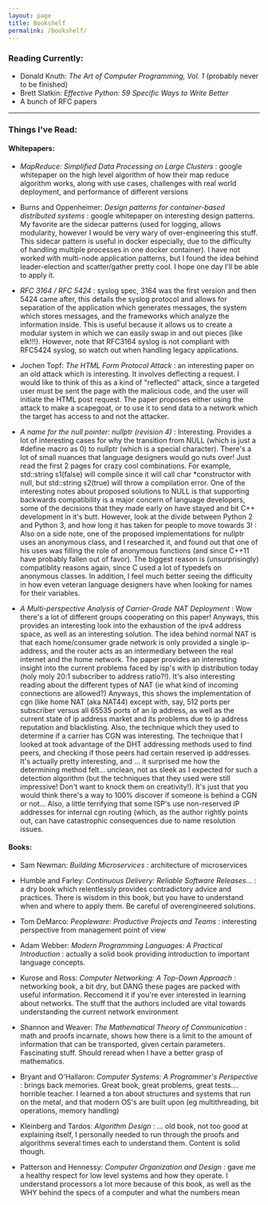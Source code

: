 ```yaml
---
layout: page
title: Bookshelf
permalink: /bookshelf/
---
```


### __Reading Currently:__

- Donald Knuth: _The Art of Computer Programming, Vol. 1_ (probably never to be finished)
- Brett Slatkin: _Effective Python: 59 Specific Ways to Write Better_ 
- A bunch of RFC papers

-----------------------

### __Things I've Read__:


#### Whitepapers:

- _MapReduce: Simplified Data Processing on Large Clusters_
: google whitepaper on the high level algorithm of how their map reduce algorithm works, along with use cases, challenges with real world deployment, and performance of different versions

- Burns and Oppenheimer: _Design patterns for container-based distributed systems_
: google whitepaper on interesting design patterns. My favorite are the sidecar patterns (used for logging, allows modularity, however I would be very wary of over-engineering this stuff. This sidecar pattern is useful in docker especially, due to the difficulty of handling multiple processes in one docker container). I have not worked with multi-node application patterns, but I found the idea behind leader-election and scatter/gather pretty cool. I hope one day I'll be able to apply it.


- _RFC 3164 / RFC 5424_
: syslog spec, 3164 was the first version and then 5424 came after, this details the syslog protocol and allows for separation of the application which generates messages, the system which stores messages, and the frameworks which analyze the information inside. This is useful because it allows us to create a modular system in which we can easily swap in and out pieces (like elk!!!). However, note that RFC3164 syslog is not compliant with RFC5424 syslog, so watch out when handling legacy applications.

- Jochen Topf: _The HTML Form Protocol Attack_
: an interesting paper on an old attack which is interesting. It involves deflecting a request. I would like to think of this as a kind of "reflected" attack, since a targeted user must be sent the page with the malicious code, and the user will initiate the HTML post request. The paper proposes either using the attack to make a scapegoat, or to use it to send data to a network which the target has access to and not the attacker.

- _A name for the null pointer: nullptr (revision 4)_
: Interesting. Provides a lot of interesting cases for why the transition from NULL (which is just a #define macro as 0) to nullptr (which is a special character). There's a lot of small nuances that language designers would go nuts over! Just read the first 2 pages for crazy cool combinations. For example, std::string s1(false) will compile since it will call char *constructor with null, but std::string s2(true) will throw a compilation error. One of the interesting notes about proposed solutions to NULL is that supporting backwards compatibility is a major concern of language developers, some of the decisions that they made early on have stayed and bit C++ development in it's butt. However, look at the divide between Python 2 and Python 3, and how long it has taken for people to move towards 3!
: Also on a side note, one of the proposed implementations for nullptr uses an anonymous class, and I researched it, and found out that one of his uses was filling the role of anonymous functions (and since C++11 have probably fallen out of favor). The biggest reason is (unsurprisingly) compatiblity reasons again, since C used a lot of typedefs on anonymous classes. In addition, I feel much better seeing the difficulty in how even veteran language designers have when looking for names for their variables.

- _A Multi-perspective Analysis of Carrier-Grade NAT Deployment_
: Wow there's a lot of different groups cooperating on this paper! Anyways, this provides an interesting look into the exhaustion of the ipv4 address space, as well as an interesting solution. The idea behind normal NAT is that each home/consumer grade network is only provided a single ip-address, and the router acts as an intermediary between the real internet and the home network. The paper provides an interesting insight into the current problems faced by isp's with ip distribution today (holy moly 20:1 subscriber to address ratio?!). It's also interesting reading about the different types of NAT (ie what kind of incoming connections are allowed?) Anyways, this shows the implementation of cgn (like home NAT (aka NAT44) except with, say, 512 ports per subscriber versus all 65535 ports of an ip address, as well as the current state of ip address market and its problems due to ip address reputation and blacklisting. Also, the technique which they used to determine if a carrier has CGN was interesting. The technique that I looked at took advantage of the DHT addressing methods used to find peers, and checking if those peers had certain reserved ip addresses. It's actually pretty interesting, and ... it surprised me how the determining method felt... unclean, not as sleek as I expected for such a detection algorithm (but the techniques that they used were still impressive! Don't want to knock them on creativity!). It's just that you would think there's a way to 100% discover if someone is behind a CGN or not... Also, a little terrifying that some ISP's use non-reserved IP addresses for internal cgn routing (which, as the author rightly points out, can have catastrophic consequences due to name resolution issues.

#### Books:

- Sam Newman: _Building Microservices_
: architecture of microservices

- Humble and Farley: _Continuous Delivery: Reliable Software Releases..._
: a dry book which relentlessly provides contradictory advice and practices. There is wisdom in this book, but you have to understand when and where to apply them. Be careful of overengineered solutions.

- Tom DeMarco: _Peopleware: Productive Projects and Teams_
: interesting perspective from management point of view

- Adam Webber: _Modern Programming Languages: A Practical Introduction_
: actually a solid book providing introduction to important language concepts.

- Kurose and Ross: _Computer Networking: A Top-Down Approach_
: networking book, a bit dry, but DANG these pages are packed with useful information. Reccomend it if you're ever interested in learning about networks. The stuff that the authors included are vital towards understanding the current network environment

- Shannon and Weaver: _The Mathematical Theory of Communication_
: math and proofs incarnate, shows how there is a limit to the amount of information that can be transported, given certain parameters. Fascinating stuff. Should reread when I have a better grasp of mathematics.

- Bryant and O'Hallaron: _Computer Systems: A Programmer's Perspective_
: brings back memories. Great book, great problems, great tests.... horrible teacher. I learned a ton about structures and systems that run on the metal, and that modern OS's are built upon (eg multithreading, bit operations, memory handling)

- Kleinberg and Tardos: _Algorithm Design_
: ... old book, not too good at explaining itself, I personally needed to run through the proofs and algorithms several times each to understand them. Content is solid though.

- Patterson and Hennessy: _Computer Organization and Design_
: gave me a healthy respect for low level systems and how they operate. I understand processors a lot more because of this book, as well as the WHY behind the specs of a computer and what the numbers mean
